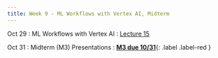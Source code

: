 ```yaml
---
title: Week 9 - ML Workflows with Vertex AI, Midterm 
---
```


Oct 29
: ML Workflows with Vertex AI
  : [Lecture 15](../assets/lectures/lecture15/L15_vertex_ai_ml_workflow_management.pdf)


Oct 31 
: Midterm (M3) Presentations
  : [**M3 due 10/31**](https://harvard-iacs.github.io/2024-AC215/milestone3/){: .label .label-red }

